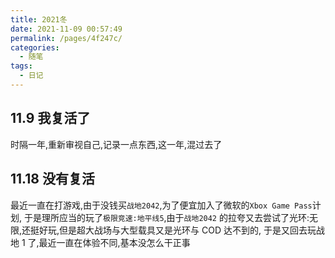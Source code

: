 ```yaml
---
title: 2021冬
date: 2021-11-09 00:57:49
permalink: /pages/4f247c/
categories:
  - 随笔
tags:
  - 日记
---
```


## 11.9 我复活了

时隔一年,重新审视自己,记录一点东西,这一年,混过去了

## 11.18 没有复活

最近一直在打游戏,由于没钱买`战地2042`,为了便宜加入了微软的`Xbox Game Pass`计划,
于是理所应当的玩了`极限竞速:地平线5`,由于`战地2042`
的拉夸又去尝试了光环:无限,还挺好玩,但是超大战场与大型载具又是光环与 COD 达不到的,
于是又回去玩战地 1 了,最近一直在体验不同,基本没怎么干正事
